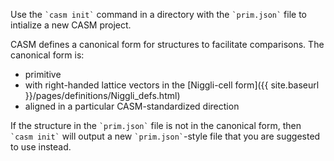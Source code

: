 Use the `` `casm init` `` command in a directory with the `` `prim.json` `` file to intialize a new CASM project.

CASM defines a canonical form for structures to facilitate comparisons. The canonical form is:
- primitive
- with right-handed lattice vectors in the [Niggli-cell form]({{ site.baseurl }}/pages/definitions/Niggli_defs.html)
- aligned in a particular CASM-standardized direction

If the structure in the `` `prim.json` `` file is not in the canonical form, then `` `casm init` `` will output a new `` `prim.json` ``-style file that you are suggested to use instead.
